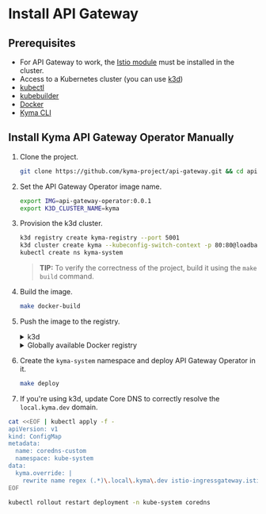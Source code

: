 # Install API Gateway

## Prerequisites

- For API Gateway to work, the [Istio module](https://github.com/kyma-project/istio) must be installed in the cluster.
- Access to a Kubernetes cluster (you can use [k3d](https://k3d.io/v5.5.1/))
- [kubectl](https://kubernetes.io/docs/tasks/tools/)
- [kubebuilder](https://book.kubebuilder.io/)
- [Docker](https://www.docker.com)
- [Kyma CLI](https://github.com/kyma-project/cli/blob/main/README.md#installation)

## Install Kyma API Gateway Operator Manually

1. Clone the project.

    ```bash
    git clone https://github.com/kyma-project/api-gateway.git && cd api-gateway
    ```

2. Set the API Gateway Operator image name.

    ```bash
    export IMG=api-gateway-operator:0.0.1
    export K3D_CLUSTER_NAME=kyma
    ```

3. Provision the k3d cluster.

    ```bash
    k3d registry create kyma-registry --port 5001
    k3d cluster create kyma --kubeconfig-switch-context -p 80:80@loadbalancer -p 443:443@loadbalancer --registry-use kyma-registry
    kubectl create ns kyma-system
    ```
    >**TIP:** To verify the correctness of the project, build it using the `make build` command.

4. Build the image.

    ```bash
    make docker-build
    ```

5. Push the image to the registry.

    <div tabs name="Push image" group="api-gateway-operator-installation">
      <details>
      <summary label="k3d">
      k3d
      </summary>

      ```bash
      k3d image import $IMG -c $K3D_CLUSTER_NAME
      ```

      </details>
      <details>
      <summary label="Docker registry">
      Globally available Docker registry
      </summary>

      ```bash
      make docker-push
      ```

      </details>
    </div>

6. Create the `kyma-system` namespace and deploy API Gateway Operator in it.

    ```bash
    make deploy
    ```

7. If you're using k3d, update Core DNS to correctly resolve the `local.kyma.dev` domain.

```bash
cat <<EOF | kubectl apply -f -
apiVersion: v1
kind: ConfigMap
metadata:
  name: coredns-custom
  namespace: kube-system
data:
  kyma.override: |
    rewrite name regex (.*)\.local\.kyma\.dev istio-ingressgateway.istio-system.svc.cluster.local
EOF

kubectl rollout restart deployment -n kube-system coredns
```


